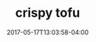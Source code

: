 ---
date: 2017-05-17T13:03:58-04:00
categories:
  - lunch
type: appetizer
title: crispy tofu
description: Deep fried tofu served with sweet & sour sauce topped with ground peanut.
price: 5.95
weight: 7
---